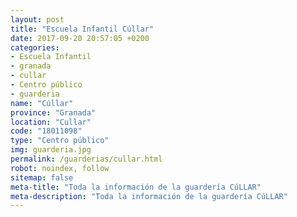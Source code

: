 ```yaml
---
layout: post
title: "Escuela Infantil Cúllar"
date: 2017-09-20 20:57:05 +0200
categories:
- Escuela Infantil
- granada
- cullar
- Centro público
- guarderia
name: "Cúllar"
province: "Granada"
location: "Cullar"
code: "18011098"
type: "Centro público"
img: guarderia.jpg
permalink: /guarderias/cullar.html
robot: noindex, follow
sitemap: false
meta-title: "Toda la información de la guardería CúLLAR"
meta-description: "Toda la información de la guardería CúLLAR"
---
```

